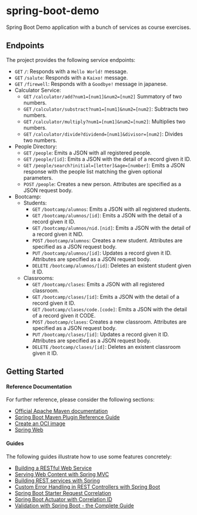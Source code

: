 # spring-boot-demo

Spring Boot Demo application with a bunch of services as course exercises.

## Endpoints

The project provides the following service endpoints:

- `GET` `/`: Responds with a `Hello World!` message.
- `GET` `/salute`: Responds with a `Kaixo!` message.
- `GET` `/firewell`: Responds with a `Goodbye!` message in japanese.
- Calculator Service:
  - `GET` `/calculator/add?num1=[num1]&num2=[num2]` Summatory of two numbers.
  - `GET` `/calculator/substract?num1=[num1]&num2=[num2]`: Subtracts two numbers.
  - `GET` `/calculator/multiply?num1=[num1]&num2=[num2]`: Multiplies two numbers.
  - `GET` `/calculator/divide?dividend=[num1]&divisor=[num2]`: Divides two numbers.
- People Directory:
  - `GET` `/people`: Emits a JSON with all registered people.
  - `GET` `/people/[id]`: Emits a JSON with the detail of a record given it ID.
  - `GET` `/people/search?initial=[letter]&age=[number]`: Emits a JSON response with the people list matching the given optional parameters.
  - `POST` `/people`: Creates a new person. Attributes are specified as a JSON request body.
- Bootcamp:
  - Students:
    - `GET` `/bootcamp/alumnos`: Emits a JSON with all registered students.
    - `GET` `/bootcamp/alumnos/[id]`: Emits a JSON with the detail of a record given it ID.
    - `GET` `/bootcamp/alumnos/nid.[nid]`: Emits a JSON with the detail of a record given it NID.
    - `POST` `/bootcamp/alumnos`: Creates a new student. Attributes are specified as a JSON request body.
    - `PUT` `/bootcamp/alumnos/[id]`: Updates a record given it ID. Attributes are specified as a JSON request body.
    - `DELETE` `/bootcamp/alumnos/[id]`: Deletes an existent student given it ID.
  - Classrooms:
    - `GET` `/bootcamp/clases`: Emits a JSON with all registered classroom.
    - `GET` `/bootcamp/clases/[id]`: Emits a JSON with the detail of a record given it ID.
    - `GET` `/bootcamp/clases/code.[code]`: Emits a JSON with the detail of a record given it CODE.
    - `POST` `/bootcamp/clases`: Creates a new classroom. Attributes are specified as a JSON request body.
    - `PUT` `/bootcamp/clases/[id]`: Updates a record given it ID. Attributes are specified as a JSON request body.
    - `DELETE` `/bootcamp/clases/[id]`: Deletes an existent classroom given it ID.

## Getting Started

#### Reference Documentation

For further reference, please consider the following sections:

* [Official Apache Maven documentation](https://maven.apache.org/guides/index.html)
* [Spring Boot Maven Plugin Reference Guide](https://docs.spring.io/spring-boot/docs/2.7.13/maven-plugin/reference/html/)
* [Create an OCI image](https://docs.spring.io/spring-boot/docs/2.7.13/maven-plugin/reference/html/#build-image)
* [Spring Web](https://docs.spring.io/spring-boot/docs/2.7.13/reference/htmlsingle/#web)

#### Guides

The following guides illustrate how to use some features concretely:

* [Building a RESTful Web Service](https://spring.io/guides/gs/rest-service/)
* [Serving Web Content with Spring MVC](https://spring.io/guides/gs/serving-web-content/)
* [Building REST services with Spring](https://spring.io/guides/tutorials/rest/)
* [Custom Error Handling in REST Controllers with Spring Boot](https://thepracticaldeveloper.com/custom-error-handling-rest-controllers-spring-boot/)
* [Spring Boot Starter Request Correlation](https://github.com/stevesaliman/spring-boot-starter-request-correlation)
* [Spring Boot Actuator with Correlation ID](https://www.jvt.me/posts/2022/01/13/spring-boot-actuator-audit/)
* [Validation with Spring Boot - the Complete Guide](https://reflectoring.io/bean-validation-with-spring-boot/)

